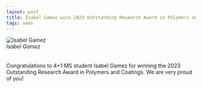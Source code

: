 ```yaml
---
layout: post
title: Isabel Gamez wins 2023 Outstanding Research Award in Polymers and Coatings
tags: news
---
```


<img src="https://lesliehamachi.github.io/images/Isabel_Gamez.jpg" alt="Isabel Gamez" title="Isabel Gamez">
<figcaption><em>Isabel Gamez</em></figcaption><br>
<br>
Congratulations to 4+1 MS student Isabel Gamez for winning the 2023 Outstanding Research Award in Polymers and Coatings. We are very proud of you!
